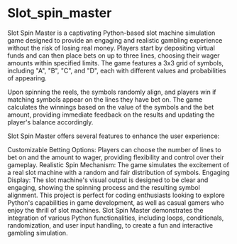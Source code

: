 # Slot_spin_master
Slot Spin Master is a captivating Python-based slot machine simulation game designed to provide an engaging and realistic gambling experience without the risk of losing real money. Players start by depositing virtual funds and can then place bets on up to three lines, choosing their wager amounts within specified limits. The game features a 3x3 grid of symbols, including "A", "B", "C", and "D", each with different values and probabilities of appearing.

Upon spinning the reels, the symbols randomly align, and players win if matching symbols appear on the lines they have bet on. The game calculates the winnings based on the value of the symbols and the bet amount, providing immediate feedback on the results and updating the player's balance accordingly.

Slot Spin Master offers several features to enhance the user experience:

Customizable Betting Options: Players can choose the number of lines to bet on and the amount to wager, providing flexibility and control over their gameplay.
Realistic Spin Mechanism: The game simulates the excitement of a real slot machine with a random and fair distribution of symbols.
Engaging Display: The slot machine's visual output is designed to be clear and engaging, showing the spinning process and the resulting symbol alignment.
This project is perfect for coding enthusiasts looking to explore Python's capabilities in game development, as well as casual gamers who enjoy the thrill of slot machines. Slot Spin Master demonstrates the integration of various Python functionalities, including loops, conditionals, randomization, and user input handling, to create a fun and interactive gambling simulation.
